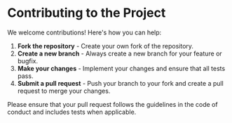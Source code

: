 # Contributing to the Project

We welcome contributions! Here's how you can help:

1. **Fork the repository** - Create your own fork of the repository.
2. **Create a new branch** - Always create a new branch for your feature or bugfix.
3. **Make your changes** - Implement your changes and ensure that all tests pass.
4. **Submit a pull request** - Push your branch to your fork and create a pull request to merge your changes.

Please ensure that your pull request follows the guidelines in the code of conduct and includes tests when applicable.